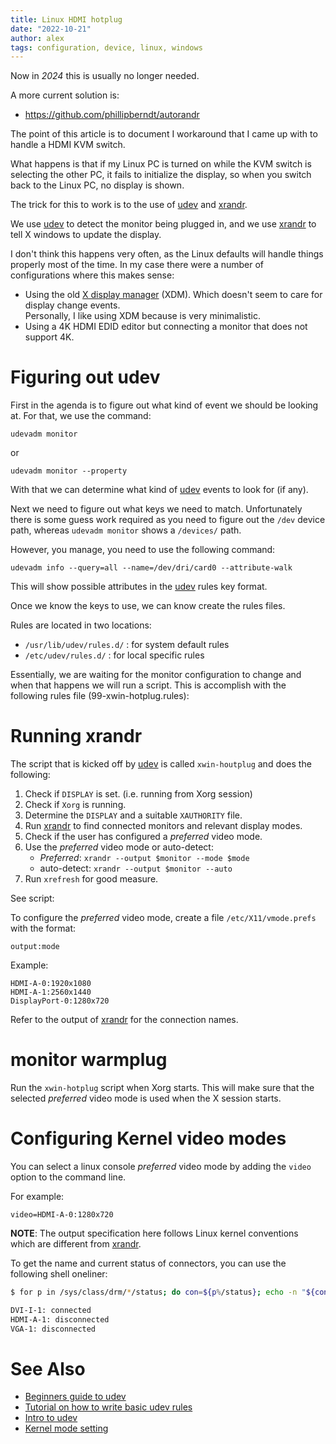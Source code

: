 ```yaml
---
title: Linux HDMI hotplug
date: "2022-10-21"
author: alex
tags: configuration, device, linux, windows
---
```

Now in *2024* this is usually no longer needed.

A more current solution is:

- https://github.com/phillipberndt/autorandr


The point of this article is to document I workaround that I came
up with to handle a HDMI KVM switch.

What happens is that if my Linux PC is turned on while the KVM switch
is selecting the other PC, it fails to initialize the display, so
when you switch back to the Linux PC, no display is shown.

The trick for this to work is to the use of [udev][udev] and [xrandr][xrandr].

We use [udev][udev] to detect the monitor being plugged in, and we use
[xrandr][xrandr] to tell X windows to update the display.

I don't think this happens very often, as the Linux defaults will
handle things properly most of the time.  In my case there were
a number of configurations where this makes sense:

- Using the old [X display manager][xdm] (XDM).  Which doesn't
  seem to care for display change events.\
  Personally, I like using XDM because is very minimalistic.
- Using a 4K HDMI EDID editor but connecting a monitor that does
  not support 4K.

# Figuring out udev

First in the agenda is to figure out what kind of event we should
be looking at.  For that, we use the command:

```
udevadm monitor
```

or

```
udevadm monitor --property
```


With that we can determine what kind of [udev][udev] events to look
for (if any).

Next we need to figure out what keys we need to match.  Unfortunately
there is some guess work required as you need to figure out the `/dev`
device path, whereas `udevadm monitor` shows a `/devices/` path.

However, you manage, you need to use the following command:

```
udevadm info --query=all --name=/dev/dri/card0 --attribute-walk
```

This will show possible attributes in the [udev][udev] rules key
format.

Once we know the keys to use, we can know create the rules files.

Rules are located in two locations:

* `/usr/lib/udev/rules.d/` : for system default rules
* `/etc/udev/rules.d/` : for local specific rules

Essentially, we are waiting for the monitor configuration to change
and when that happens we will run a script. This is accomplish with
the following rules file (99-xwin-hotplug.rules):

<script src="https://tortugalabs.github.io/embed-like-gist/embed.js?style=github&showBorder=on&showLineNumbers=on&showFileMeta=on&showCopy=on&fetchFromJsDelivr=on&target=https://github.com/alejandroliu/0ink.net/blob/main/snippets/2021/xwin-hotplug/99-xwin-hotplug.rules"></script>

# Running xrandr

The script that is kicked off by [udev][udev] is called `xwin-houtplug`
and does the following:

1. Check if `DISPLAY` is set. (i.e. running from Xorg session)
2. Check if `Xorg` is running.
3. Determine the `DISPLAY` and a suitable `XAUTHORITY` file.
4. Run [xrandr][xrandr] to find connected monitors and relevant display modes.
5. Check if the user has configured a *preferred* video mode.
6. Use the *preferred* video mode or auto-detect:
   - *Preferred*: `xrandr --output $monitor --mode $mode`
   - auto-detect: `xrandr --output $monitor --auto`
5. Run `xrefresh` for good measure.

See script:

<script src="https://tortugalabs.github.io/embed-like-gist/embed.js?style=github&showBorder=on&showLineNumbers=on&showFileMeta=on&showCopy=on&fetchFromJsDelivr=on&target=https://github.com/alejandroliu/0ink.net/blob/main/snippets/2021/xwin-hotplug/xwin-hotplug"></script>

To configure the *preferred* video mode, create a file
`/etc/X11/vmode.prefs` with the format:

```text
output:mode
```

Example:

```text
HDMI-A-0:1920x1080
HDMI-A-1:2560x1440
DisplayPort-0:1280x720
```

Refer to the output of [xrandr][xrandr] for the connection names.

# monitor warmplug

Run the `xwin-hotplug` script when Xorg starts.  This will make sure
that the selected *preferred* video mode is used when the X session
starts.

# Configuring Kernel video modes

You can select a linux console *preferred* video mode by adding the
`video` option to the command line.

For example:

```text
video=HDMI-A-0:1280x720
```

**NOTE**: The output specification here follows Linux kernel conventions
which are different from [xrandr][xrandr].

To get the name and current status of connectors, you can use the
following shell oneliner:

```bash
$ for p in /sys/class/drm/*/status; do con=${p%/status}; echo -n "${con#*/card?-}: "; cat $p; done

DVI-I-1: connected
HDMI-A-1: disconnected
VGA-1: disconnected
```
# See Also

* [Beginners guide to udev](https://www.thegeekdiary.com/beginners-guide-to-udev-in-linux/)
* [Tutorial on how to write basic udev rules](https://linuxconfig.org/tutorial-on-how-to-write-basic-udev-rules-in-linux)
* [Intro to udev](https://opensource.com/article/18/11/udev)
* [Kernel mode setting](https://wiki.archlinux.org/title/Kernel_mode_setting)

[udev]: https://wiki.debian.org/udev
[xrandr]: https://xorg-team.pages.debian.net/xorg/howto/use-xrandr.html
[xdm]: https://en.wikipedia.org/wiki/XDM_(display_manager)
